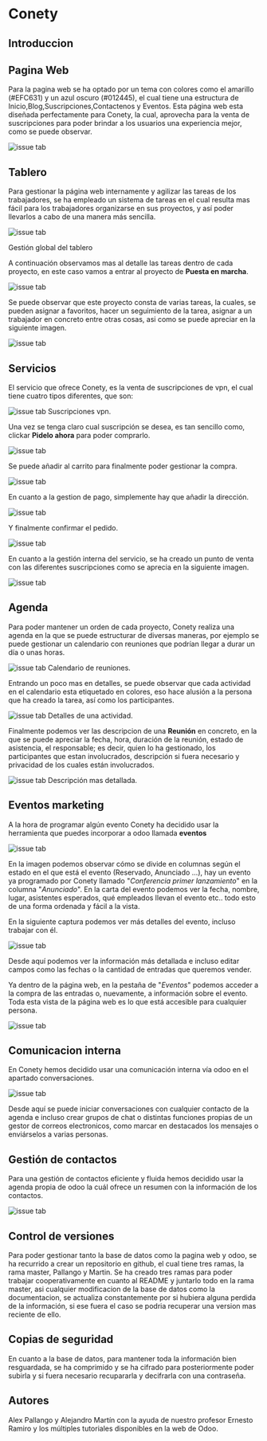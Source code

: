 # Conety

## Introduccion

## Pagina Web
Para la pagina web se ha optado por un tema con colores como el amarillo (#EFC631) y un azul oscuro (#012445), el cual tiene una estructura de Inicio,Blog,Suscripciones,Contactenos y Eventos.
Esta página web esta diseñada perfectamente para Conety, la cual, aprovecha para la venta de suscripciones para poder brindar a los usuarios una experiencia mejor, como se puede observar.

![issue tab](Images/web.gif)

## Tablero
Para gestionar la página web internamente y agilizar las tareas de los trabajadores, se ha empleado un sistema de tareas en el cual resulta mas fácil para los trabajadores organizarse en sus proyectos, y así poder llevarlos a cabo de una manera más sencilla.
    
![issue tab](Images/general.png)

Gestión global del tablero

A continuación observamos mas al detalle las tareas dentro de cada proyecto, en este caso vamos a entrar al proyecto de **Puesta en marcha**.

![issue tab](Images/gen1.png)

Se puede observar que este proyecto consta de varias tareas, la cuales, se pueden asignar a favoritos, hacer un seguimiento de la tarea, asignar a un trabajador en concreto entre otras cosas, asi como se puede apreciar en la siguiente imagen.

![issue tab](Images/gen2.png)

## Servicios
El servicio que ofrece Conety, es la venta de suscripciones de vpn, el cual tiene cuatro tipos diferentes, que son:

![issue tab](Images/venta.png)
Suscripciones vpn.

Una vez se tenga claro cual suscripción se desea, es tan sencillo como, clickar **Pidelo ahora** para poder comprarlo.

![issue tab](Images/venta1.png)

Se puede añadir al carrito para finalmente poder gestionar la compra.

![issue tab](Images/carr.png)

En cuanto a la gestion de pago, simplemente hay que añadir la dirección.

![issue tab](Images/datos.png)

Y finalmente confirmar el pedido.

![issue tab](Images/pago.png)

En cuanto a la gestión interna del servicio, se ha creado un punto de venta con las diferentes suscripciones como se aprecia en la siguiente imagen.

![issue tab](Images/venta2.png)
## Agenda

Para poder mantener un orden de cada proyecto, Conety realiza una agenda en la que se puede estructurar de diversas maneras, por ejemplo se puede gestionar un calendario con reuniones que podrían llegar a durar un día o unas horas.

![issue tab](Images/cal.png)
Calendario de reuniones.

Entrando un poco mas en detalles, se puede observar que cada actividad en el calendario esta etiquetado en colores, eso hace alusión a la persona que ha creado la tarea, así como los participantes.

![issue tab](Images/cal1.png)
Detalles de una actividad.

Finalmente podemos ver las descripcion de una **Reunión** en concreto, en la que se puede apreciar la fecha, hora, duración de la reunión, estado de asistencia, el responsable; es decir, quien lo ha gestionado, los participantes que estan involucrados, descripción si fuera necesario y privacidad de los cuales están involucrados.

![issue tab](Images/cal2.png)
Descripción mas detallada.

## Eventos marketing

A la hora de programar algún evento Conety ha decidido usar la herramienta que puedes incorporar a odoo llamada **eventos**

![issue tab](Images/c1.png)

En la imagen podemos observar cómo se divide en columnas según el estado en el que está el evento (Reservado, Anunciado ...), hay un evento ya programado por Conety llamado "*Conferencia primer lanzamiento*" en la columna "*Anunciado*". En la carta del evento podemos ver la fecha, nombre, lugar, asistentes esperados, qué empleados llevan el evento etc.. todo esto de una forma ordenada y fácil a la vista.

En la siguiente captura podemos ver más detalles del evento, incluso trabajar con él.

![issue tab](Images/c2.png)

Desde aquí podemos ver la información más detallada e incluso editar campos como las fechas o la cantidad de entradas que queremos vender.

Ya dentro de la página web, en la pestaña de "*Eventos*" podemos acceder a la compra de las entradas o, nuevamente, a información sobre el evento. Toda esta vista de la página web es lo que está accesible para cualquier persona.  

![issue tab](Images/c3.png)
## Comunicacion interna

En Conety hemos decidido usar una comunicación interna vía odoo en el apartado conversaciones.

![issue tab](Images/c4.png)

Desde aquí se puede iniciar conversaciones con cualquier contacto de la agenda e incluso crear grupos de chat o distintas funciones propias de un gestor de correos electronicos, como marcar en destacados los mensajes o enviárselos a varias personas. 

## Gestión de contactos

Para una gestión de contactos eficiente y fluida hemos decidido usar la agenda propia de odoo la cuál ofrece un resumen con la información de los contactos.

![issue tab](Images/c5.png)

## Control de versiones

Para poder gestionar tanto la base de datos como la pagina web y odoo, se ha recurrido a crear un repositorio en github, el cual tiene tres ramas, la rama master, Pallango y Martin. Se ha creado tres ramas para poder trabajar cooperativamente en cuanto al README y juntarlo todo en la rama master, asi cualquier modificacion de la base de datos como la documentacion, se actualiza constantemente por si hubiera alguna perdida de la información, si ese fuera el caso se podria recuperar una version mas reciente de ello.

## Copias de seguridad

En cuanto a la base de datos, para mantener toda la información bien resguardada, se ha comprimido y se ha cifrado para posteriormente poder subirla y si fuera necesario recupararla y decifrarla con una contraseña.

## Autores

Alex Pallango y Alejandro Martín con la ayuda de nuestro profesor Ernesto Ramiro y los múltiples tutoriales disponibles en la web de Odoo.
